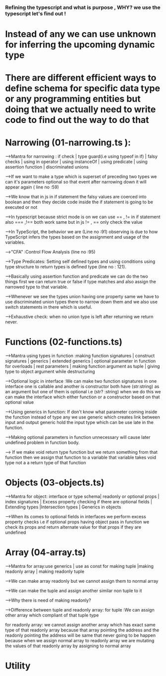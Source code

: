 ### Refining the typescript and what is purpose , WHY? we use the typescript let's find out !

# Instead of any we can use unknown for inferring the upcoming dynamic type

# There are different efficient ways to define schema for specific data type or any programming entities but doing that we actually need to write code to find out the way to do that

# Narrowing (01-narrowing.ts ):

-->Mantra for narrowing : if check | type guard(i.e using typeof in if) | falsy checks | using in operator | using instanceOf | using predicate | using assertion function | discriminated unions

-->If we want to make a type which is superset of preceding two types we can it's parameters optional so that event after narrowing down it will appear again ( line no :59)

-->We know that in js in if statement the falsy values are coerced into boolean and then they decide code inside the if statement is going to be executed or not

-->In typescript because strict mode is on we can use == , != in if statement also === ,!== both work same but in js != , == only check the value

-->In TypeScript, the behavior we are (Line no :91) observing is due to how TypeScript infers the types based on the assignment and usage of the variables.

-->"CFA" :Control Flow Analysis (line no :95)

-->Type Predicates: Setting self defined types and using conditions using type structure to return types is defined type (line no : 121).

-->Basically using assertion function and predicate we can do the two things first we can return true or false if type matches and also assign the narrowed type to that variable.

-->Whenever we see the types union having one property same we have to use discriminated union types there to narrow down them and we also use switch statements in there which is useful.

-->Exhaustive check: when no union type is left after returning we return never.

# Functions (02-functions.ts)

-->Mantra using types in function :making function signatures | construct signatures | generics | extended generics | optional parameter in function for overloads | rest parameters | making function argument as tuple | giving type to object argument while destructuring

-->Optional logic in interface :We can make two function signatures in one interface one is callable and another is constructor both have (str:string) as an argument but one of them is optional i.e (str? :string) when we do this we can make the interface which either function or a constructor based on that optional value

-->Using generics in function: If don't know what parameter coming inside the function instead of type any we use generic which creates link between input and output generic hold the input type which can be use late in the function.

-->Making optional parameters in function unnecessary will cause later undefined problem in function body.

--> If we make void return type function but we return something from that function then we assign that function to a variable that variable takes void type not a a return type of that function

# Objects (03-objects.ts)

-->Mantra for object: interface or type schema| readonly or optional props |
index signatures | Excess property checking if there are optional fields | Extending types |Intersection types | Generics in objects

-->When its comes to optional fields in interfaces we perform excess property checks i.e if optional props having object pass in function we check its props and return alternate value for that props if they are undefined

# Array (04-array.ts)

-->Mantra for array:use generics | use as const for making tuple |making readonly array | making readonly tuple

-->We can make array readonly but we cannot assign them to normal array

-->We can make the tuple and assign another similar non tuple to it

-->Why there is need of making readonly?

-->Difference between tuple and readonly array:
for tuple :We can assign other array which compliant of that tuple type

for readonly array: we cannot assign another array which has exact same type of that readonly array because that array pointing the address and the readonly pointing the address will be same that never going to be happen because when we assign normal array to readonly array we are mutating the values of that readonly array by assigning to normal array

# Utility
